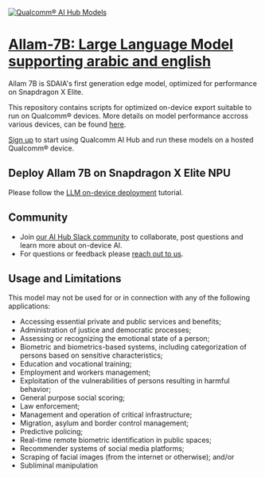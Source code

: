 [![Qualcomm® AI Hub Models](https://qaihub-public-assets.s3.us-west-2.amazonaws.com/qai-hub-models/quic-logo.jpg)](../../README.md)


# [Allam-7B: Large Language Model supporting arabic and english](https://aihub.qualcomm.com/models/allam_7b_quantized)

Allam 7B is SDAIA's first generation edge model, optimized for performance on Snapdragon X Elite.

This repository contains scripts for optimized on-device
export suitable to run on Qualcomm® devices. More details on model performance
accross various devices, can be found [here](https://aihub.qualcomm.com/models/allam_7b_quantized).

[Sign up](https://myaccount.qualcomm.com/signup) to start using Qualcomm AI Hub and run these models on a hosted Qualcomm® device.

## Deploy Allam 7B on Snapdragon X Elite NPU

Please follow the [LLM on-device deployment](https://github.com/quic/ai-hub-apps/tree/main/tutorials/llm_on_genie) tutorial.






## Community
* Join [our AI Hub Slack community](https://aihub.qualcomm.com/community/slack) to collaborate, post questions and learn more about on-device AI.
* For questions or feedback please [reach out to us](mailto:ai-hub-support@qti.qualcomm.com).


## Usage and Limitations

This model may not be used for or in connection with any of the following applications:

- Accessing essential private and public services and benefits;
- Administration of justice and democratic processes;
- Assessing or recognizing the emotional state of a person;
- Biometric and biometrics-based systems, including categorization of persons based on sensitive characteristics;
- Education and vocational training;
- Employment and workers management;
- Exploitation of the vulnerabilities of persons resulting in harmful behavior;
- General purpose social scoring;
- Law enforcement;
- Management and operation of critical infrastructure;
- Migration, asylum and border control management;
- Predictive policing;
- Real-time remote biometric identification in public spaces;
- Recommender systems of social media platforms;
- Scraping of facial images (from the internet or otherwise); and/or
- Subliminal manipulation

